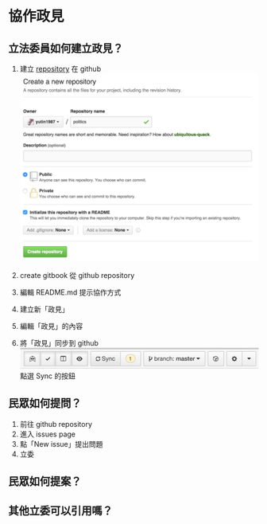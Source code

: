 # 協作政見

## 立法委員如何建立政見？

1. 建立 [repository](https://github.com/new) 在 github <br />
![New repository](readme/readme_repository.png)

2. create gitbook 從 github repository
3. 編輯 README.md 提示協作方式
3. 建立新「政見」
4. 編輯「政見」的內容
5. 將「政見」同步到 github <br />
![Sync](readme/readme_sync.png)
點選 Sync 的按鈕

## 民眾如何提問？
1. 前往 github repository
2. 進入 issues page
3. 點「New issue」提出問題
4. 立委
## 民眾如何提案？
## 其他立委可以引用嗎？